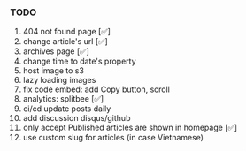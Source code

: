 ### TODO

1. 404 not found page [✅]
2. change article's url [✅]
3. archives page [✅]
4. change time to date's property
5. host image to s3
6. lazy loading images
7. fix code embed: add Copy button, scroll
8. analytics: splitbee [✅]
9. ci/cd update posts daily
10. add discussion disqus/github
11. only accept Published articles are shown in homepage [✅]
12. use custom slug for articles (in case Vietnamese)
